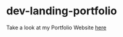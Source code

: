 # dev-landing-portfolio
Take a look at my Portfolio Website [here](https://dev-landing-portfolio-git-main-aldrin-simmys-projects.vercel.app/)
